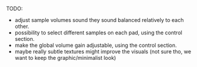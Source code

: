 TODO:

- adjust sample volumes sound they sound balanced relatively to each other.
- possibility to select different samples on each pad, using the control section.
- make the global volume gain adjustable, using the control section.
- maybe really subtle textures might improve the visuals (not sure tho, we want to keep the graphic/minimalist look)
